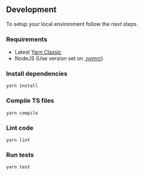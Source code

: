 ## Development

To setup your local environment follow the next steps.

### Requirements

* Latest [Yarn Classic](https://classic.yarnpkg.com)
* NodeJS (Use version set on [.nvmrc](https://github.com/stackbuilders/assertive-ts/blob/master/.nvmrc))



### Install dependencies

```console
yarn install
```

### Compile TS files

```console
yarn compile
```

### Lint code

```console
yarn lint
```

### Run tests

```console
yarn test
```
